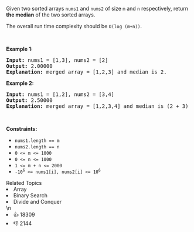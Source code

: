 <p>Given two sorted arrays <code>nums1</code> and <code>nums2</code> of size <code>m</code> and <code>n</code> respectively, return <strong>the median</strong> of the two sorted arrays.</p>

<p>The overall run time complexity should be <code>O(log (m+n))</code>.</p>

<p>&nbsp;</p>
<p><strong>Example 1:</strong></p>

<pre>
<strong>Input:</strong> nums1 = [1,3], nums2 = [2]
<strong>Output:</strong> 2.00000
<strong>Explanation:</strong> merged array = [1,2,3] and median is 2.
</pre>

<p><strong>Example 2:</strong></p>

<pre>
<strong>Input:</strong> nums1 = [1,2], nums2 = [3,4]
<strong>Output:</strong> 2.50000
<strong>Explanation:</strong> merged array = [1,2,3,4] and median is (2 + 3) / 2 = 2.5.
</pre>

<p>&nbsp;</p>
<p><strong>Constraints:</strong></p>

<ul>
	<li><code>nums1.length == m</code></li>
	<li><code>nums2.length == n</code></li>
	<li><code>0 &lt;= m &lt;= 1000</code></li>
	<li><code>0 &lt;= n &lt;= 1000</code></li>
	<li><code>1 &lt;= m + n &lt;= 2000</code></li>
	<li><code>-10<sup>6</sup> &lt;= nums1[i], nums2[i] &lt;= 10<sup>6</sup></code></li>
</ul>
<div><div>Related Topics</div><div><li>Array</li><li>Binary Search</li><li>Divide and Conquer</li></div></div>\n<div><li>👍 18309</li><li>👎 2144</li></div>